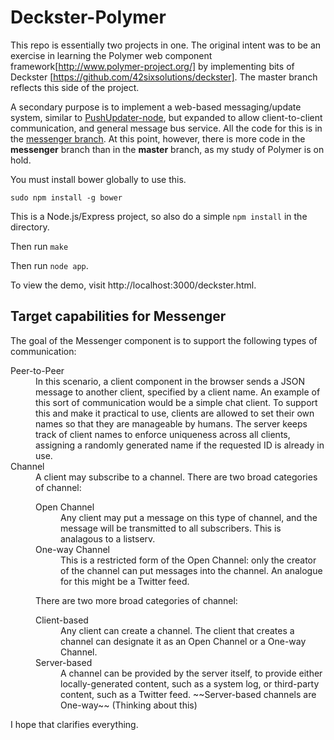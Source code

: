 Deckster-Polymer
================

This repo is essentially two projects in one.  The original intent was to be an exercise in learning the Polymer web component framework[http://www.polymer-project.org/] by implementing bits of Deckster [https://github.com/42sixsolutions/deckster].  The master branch reflects this side of the project.

A secondary purpose is to implement a web-based messaging/update system, similar to [PushUpdater-node](https://github.com/rschmertz/PushUpdater-Node), but expanded to allow client-to-client communication, and general message bus service.  All the code for this is in the [messenger branch](https://github.com/rschmertz/deckster-polymer/tree/messenger).  At this point, however, there is more code in the **messenger** branch than in the **master** branch, as my study of Polymer is on hold.

You must install bower globally to use this.

    sudo npm install -g bower

This is a Node.js/Express project, so also do a simple `npm install` in the directory.

Then run `make`

Then run `node app`.

To view the demo, visit http://localhost:3000/deckster.html.

Target capabilities for Messenger
-----------
The goal of the Messenger component is to support the following types of communication:

<dl>
<dt>Peer-to-Peer</dt>
<dd>
In this scenario, a client component in the browser sends a JSON message to another client, specified by a client name.  An example of this sort of communication would be a simple chat client.  To support this and make it practical to use, clients are allowed to set their own names so that they are manageable by humans.  The server keeps track of client names to enforce uniqueness across all clients, assigning a randomly generated name if the requested ID is already in use.
</dd>
<dt>Channel</dt>
<dd>
A client may subscribe to a channel.  There are two broad categories of channel:
<dl>
  <dt>Open Channel</dt>
  <dd>
  Any client may put a message on this type of channel, and the message will be transmitted to all subscribers.  This is analagous to a listserv.
  </dd>
  <dt>One-way Channel</dt>
  <dd>
  This is a restricted form of the Open Channel: only the creator of the channel can put messages into the channel.  An analogue for this might be a Twitter feed.
  </dd>
</dl>
There are two more broad categories of channel:
<dl>
  <dt>Client-based</dt>
  <dd>
  Any client can create a channel.  The client that creates a channel can designate it as an Open Channel or a One-way Channel.
  </dd>
  <dt>Server-based</dt>
  <dd>
  A channel can be provided by the server itself, to provide either locally-generated content, such as a system log, or third-party content, such as a Twitter feed.  ~~Server-based channels are One-way~~ (Thinking about this)
  </dd>
  </dl>
</dl>

I hope that clarifies everything.
